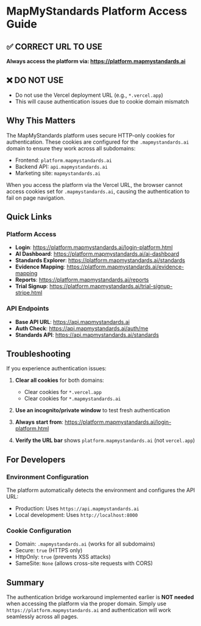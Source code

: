 # MapMyStandards Platform Access Guide

## ✅ CORRECT URL TO USE
**Always access the platform via: https://platform.mapmystandards.ai**

## ❌ DO NOT USE
- Do not use the Vercel deployment URL (e.g., `*.vercel.app`)
- This will cause authentication issues due to cookie domain mismatch

## Why This Matters

The MapMyStandards platform uses secure HTTP-only cookies for authentication. These cookies are configured for the `.mapmystandards.ai` domain to ensure they work across all subdomains:

- Frontend: `platform.mapmystandards.ai`
- Backend API: `api.mapmystandards.ai`
- Marketing site: `mapmystandards.ai`

When you access the platform via the Vercel URL, the browser cannot access cookies set for `.mapmystandards.ai`, causing the authentication to fail on page navigation.

## Quick Links

### Platform Access
- **Login**: https://platform.mapmystandards.ai/login-platform.html
- **AI Dashboard**: https://platform.mapmystandards.ai/ai-dashboard
- **Standards Explorer**: https://platform.mapmystandards.ai/standards
- **Evidence Mapping**: https://platform.mapmystandards.ai/evidence-mapping
- **Reports**: https://platform.mapmystandards.ai/reports
- **Trial Signup**: https://platform.mapmystandards.ai/trial-signup-stripe.html

### API Endpoints
- **Base API URL**: https://api.mapmystandards.ai
- **Auth Check**: https://api.mapmystandards.ai/auth/me
- **Standards API**: https://api.mapmystandards.ai/standards

## Troubleshooting

If you experience authentication issues:

1. **Clear all cookies** for both domains:
   - Clear cookies for `*.vercel.app`
   - Clear cookies for `*.mapmystandards.ai`

2. **Use an incognito/private window** to test fresh authentication

3. **Always start from**: https://platform.mapmystandards.ai/login-platform.html

4. **Verify the URL bar** shows `platform.mapmystandards.ai` (not `vercel.app`)

## For Developers

### Environment Configuration
The platform automatically detects the environment and configures the API URL:
- Production: Uses `https://api.mapmystandards.ai`
- Local development: Uses `http://localhost:8000`

### Cookie Configuration
- Domain: `.mapmystandards.ai` (works for all subdomains)
- Secure: `true` (HTTPS only)
- HttpOnly: `true` (prevents XSS attacks)
- SameSite: `None` (allows cross-site requests with CORS)

## Summary

The authentication bridge workaround implemented earlier is **NOT needed** when accessing the platform via the proper domain. Simply use `https://platform.mapmystandards.ai` and authentication will work seamlessly across all pages.